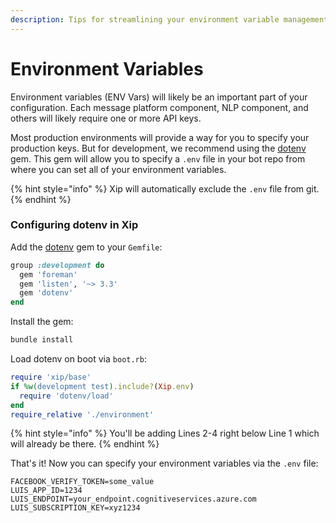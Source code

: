 ```yaml
---
description: Tips for streamlining your environment variable management during development.
---
```


# Environment Variables

Environment variables \(ENV Vars\) will likely be an important part of your configuration. Each message platform component, NLP component, and others will likely require one or more API keys. 

Most production environments will provide a way for you to specify your production keys. But for development, we recommend using the [dotenv](https://github.com/bkeepers/dotenv) gem. This gem will allow you to specify a `.env` file in your bot repo from where you can set all of your environment variables.

{% hint style="info" %}
Xip will automatically exclude the `.env` file from git.
{% endhint %}

### Configuring dotenv in Xip

Add the [dotenv](https://github.com/bkeepers/dotenv) gem to your `Gemfile`:

```ruby
group :development do
  gem 'foreman'
  gem 'listen', '~> 3.3'
  gem 'dotenv'
end
```

Install the gem:

```ruby
bundle install
```

Load dotenv on boot via `boot.rb`:

```ruby
require 'xip/base'
if %w(development test).include?(Xip.env)
  require 'dotenv/load'
end
require_relative './environment'
```

{% hint style="info" %}
You'll be adding Lines 2-4 right below Line 1 which will already be there.
{% endhint %}

That's it! Now you can specify your environment variables via the `.env` file:

```text
FACEBOOK_VERIFY_TOKEN=some_value
LUIS_APP_ID=1234
LUIS_ENDPOINT=your_endpoint.cognitiveservices.azure.com
LUIS_SUBSCRIPTION_KEY=xyz1234
```

